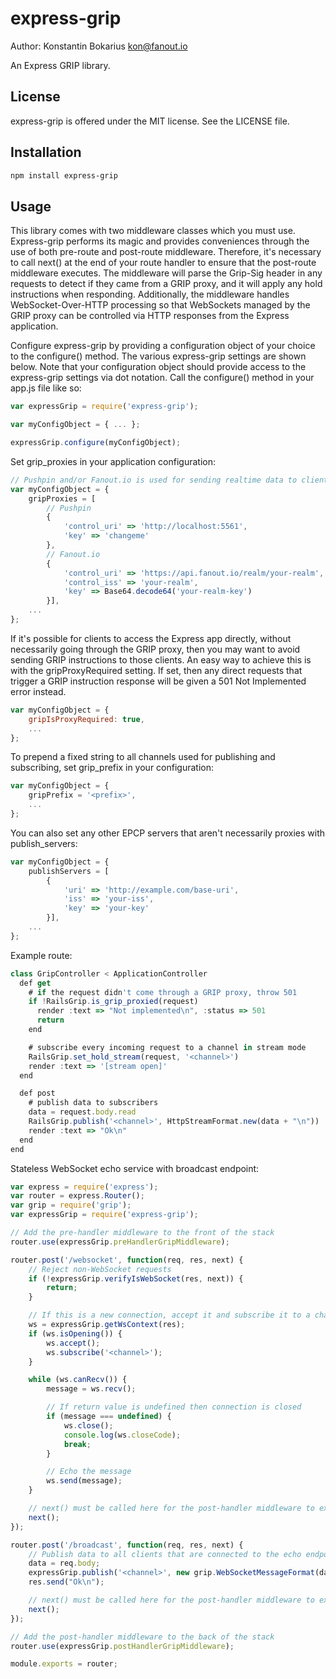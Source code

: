 express-grip
================

Author: Konstantin Bokarius <kon@fanout.io>

An Express GRIP library.

License
-------

express-grip is offered under the MIT license. See the LICENSE file.

Installation
------------

```sh
npm install express-grip
```

Usage
-----

This library comes with two middleware classes which you must use. Express-grip performs its magic and provides conveniences through the use of both pre-route and post-route middleware. Therefore, it's necessary to call next() at the end of your route handler to ensure that the post-route middleware executes. The middleware will parse the Grip-Sig header in any requests to detect if they came from a GRIP proxy, and it will apply any hold instructions when responding. Additionally, the middleware handles WebSocket-Over-HTTP processing so that WebSockets managed by the GRIP proxy can be controlled via HTTP responses from the Express application.

Configure express-grip by providing a configuration object of your choice to the configure() method. The various express-grip settings are shown below. Note that your configuration object should provide access to the express-grip settings via dot notation. Call the configure() method in your app.js file like so:

```javascript
var expressGrip = require('express-grip');

var myConfigObject = { ... };

expressGrip.configure(myConfigObject);
```

Set grip_proxies in your application configuration:

```javascript
// Pushpin and/or Fanout.io is used for sending realtime data to clients
var myConfigObject = {
    gripProxies = [
        // Pushpin
        {
            'control_uri' => 'http://localhost:5561',
            'key' => 'changeme'
        },
        // Fanout.io
        {
            'control_uri' => 'https://api.fanout.io/realm/your-realm',
            'control_iss' => 'your-realm',
            'key' => Base64.decode64('your-realm-key')
        }],
    ...
};
```

If it's possible for clients to access the Express app directly, without necessarily going through the GRIP proxy, then you may want to avoid sending GRIP instructions to those clients. An easy way to achieve this is with the gripProxyRequired setting. If set, then any direct requests that trigger a GRIP instruction response will be given a 501 Not Implemented error instead.

```javascript
var myConfigObject = {
    gripIsProxyRequired: true,
    ...
};
```

To prepend a fixed string to all channels used for publishing and subscribing, set grip_prefix in your configuration:

```javascript
var myConfigObject = {
    gripPrefix = '<prefix>',
    ...
};
```

You can also set any other EPCP servers that aren't necessarily proxies with publish_servers:

```javascript
var myConfigObject = {
    publishServers = [
        {
            'uri' => 'http://example.com/base-uri',
            'iss' => 'your-iss', 
            'key' => 'your-key'
        }],
    ...
};
```

Example route:

```javascript
class GripController < ApplicationController
  def get
    # if the request didn't come through a GRIP proxy, throw 501
    if !RailsGrip.is_grip_proxied(request)
      render :text => "Not implemented\n", :status => 501
      return
    end

    # subscribe every incoming request to a channel in stream mode
    RailsGrip.set_hold_stream(request, '<channel>')
    render :text => '[stream open]'
  end

  def post
    # publish data to subscribers
    data = request.body.read
    RailsGrip.publish('<channel>', HttpStreamFormat.new(data + "\n"))
    render :text => "Ok\n"
  end
end
```

Stateless WebSocket echo service with broadcast endpoint:

```javascript
var express = require('express');
var router = express.Router();
var grip = require('grip');
var expressGrip = require('express-grip');

// Add the pre-handler middleware to the front of the stack
router.use(expressGrip.preHandlerGripMiddleware);

router.post('/websocket', function(req, res, next) {
    // Reject non-WebSocket requests
    if (!expressGrip.verifyIsWebSocket(res, next)) {
        return;
    }

    // If this is a new connection, accept it and subscribe it to a channel
    ws = expressGrip.getWsContext(res);
    if (ws.isOpening()) {
        ws.accept();
        ws.subscribe('<channel>');
    }

    while (ws.canRecv()) {
        message = ws.recv();

        // If return value is undefined then connection is closed
        if (message === undefined) {
            ws.close();
            console.log(ws.closeCode);
            break;
        }

        // Echo the message
        ws.send(message);
    }

    // next() must be called here for the post-handler middleware to execute
    next();
});

router.post('/broadcast', function(req, res, next) {
    // Publish data to all clients that are connected to the echo endpoint
    data = req.body;
    expressGrip.publish('<channel>', new grip.WebSocketMessageFormat(data));
    res.send("Ok\n");

    // next() must be called here for the post-handler middleware to execute
    next();
});

// Add the post-handler middleware to the back of the stack
router.use(expressGrip.postHandlerGripMiddleware);

module.exports = router;
```
